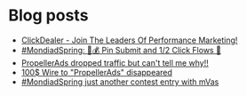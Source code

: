 # Blog posts
<!-- BLOG-POST-LIST:START -->
- [ClickDealer - Join The Leaders Of Performance Marketing!](https://afflift.com/f/threads/clickdealer-join-the-leaders-of-performance-marketing.2440/)
- [#MondiadSpring: 💸💰 Pin Submit and 1/2 Click Flows 🚀](https://afflift.com/f/threads/mondiadspring-%F0%9F%92%B8%F0%9F%92%B0-pin-submit-and-1-2-click-flows-%F0%9F%9A%80.10455/)
- [PropellerAds dropped traffic but can&#39;t tell me why!!](https://afflift.com/f/threads/propellerads-dropped-traffic-but-cant-tell-me-why.10467/)
- [100$ Wire to &quot;PropellerAds&quot; disappeared](https://afflift.com/f/threads/100-wire-to-propellerads-disappeared.10244/)
- [#MondiadSpring just another contest entry with mVas](https://afflift.com/f/threads/mondiadspring-just-another-contest-entry-with-mvas.10470/)
<!-- BLOG-POST-LIST:END -->
